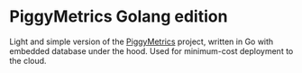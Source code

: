 # PiggyMetrics Golang edition
Light and simple version of the [PiggyMetrics](https://github.com/sqshq/PiggyMetrics) project, written in Go with embedded database under the hood. Used for minimum-cost deployment to the cloud. 
